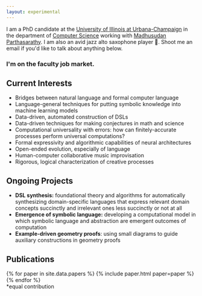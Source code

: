 ```yaml
---
layout: experimental
---
```


I am a PhD candidate at the [University of Illinois at
Urbana-Champaign][uiuc] in the department of [Computer Science][cs]
working with [Madhusudan Parthasarathy][madhu]. I am also an avid jazz
alto saxophone player 🎷. Shoot me an email if you'd like to talk
about anything below.

<h3 id="job">I'm on the faculty job market.</h3>

## Current Interests

<section id="interests">
<ul>
<li>Bridges between natural language and formal computer language</li>
<li>Language-general techniques for putting symbolic knowledge into machine learning models</li>
<li>Data-driven, automated construction of DSLs</li>
<li>Data-driven techniques for making conjectures in math and science</li>
<li>Computational universality with errors: how can finitely-accurate processes perform universal computations?</li>
<li>Formal expressivity and algorithmic capabilities of neural architectures</li>
<li>Open-ended evolution, especially of language</li>
<li>Human-computer collaborative music improvisation</li>
<li>Rigorous, logical characterization of creative processes</li>
</ul>
</section>

## Ongoing Projects

<section id="projects">
<ul>

<li><b>DSL synthesis:</b> foundational theory and algorithms for
automatically synthesizing domain-specific languages that
express relevant domain concepts succinctly and irrelevant ones less
succinctly or not at all  </li>

<li><b>Emergence of symbolic language:</b> developing a computational
model in which symbolic language and abstraction are emergent outcomes
of computation</li>

<li><b>Example-driven geometry proofs</b>: using small diagrams to guide
auxiliary constructions in geometry proofs </li>

</ul>
</section>

[uiuc]: https://illinois.edu/
[cs]: https://cs.illinois.edu/
[madhu]: https://madhu.cs.illinois.edu/

## Publications

<section id="papers">
{% for paper in site.data.papers %}
{% include paper.html paper=paper %}
{% endfor %}

<br>
*equal contribution
</section>

